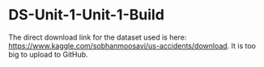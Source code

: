 # DS-Unit-1-Unit-1-Build
The direct download link for the dataset used is here: https://www.kaggle.com/sobhanmoosavi/us-accidents/download. It is too big to upload to GitHub.
